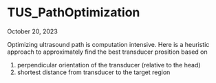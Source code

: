 # TUS_PathOptimization
October 20, 2023

Optimizing ultrasound path is computation intensive. Here is a heuristic approach to approximately find the best transducer prosition based on 
1. perpendicular orientation of the transducer (relative to the head) 
2. shortest distance from transducer to the target region
